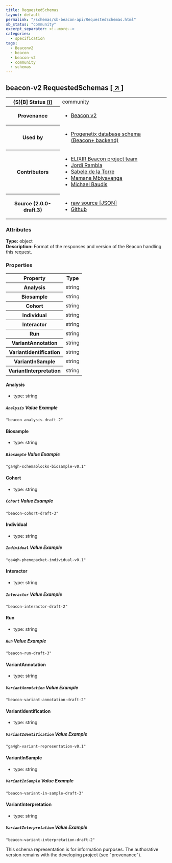 ```yaml
---
title: RequestedSchemas
layout: default
permalink: "/schemas/sb-beacon-api/RequestedSchemas.html"
sb_status: "community"
excerpt_separator: <!--more-->
categories:
  - specification
tags:
  - Beaconv2
  - beacon
  - beacon-v2
  - community
  - schemas
---
```


<div id="schema-header-title">
  <h2><span id="schema-header-title-project">beacon-v2</span> RequestedSchemas <a href="https://github.com/ga4gh-beacon/sb-beacon-api" target="_BLANK">[ &nearr; ]</a></h2>
</div>

<table id="schema-header-table">
<tr>
<th>{S}[B] Status <a href="https://schemablocks.org/about/sb-status-levels.html">[i]</a></th>
<td><div id="schema-header-status">community</div></td>
</tr>
<tr><th>Provenance</th><td><ul>
<li><a href="https://github.com/ga4gh-beacon/specification-v2">Beacon v2</a></li>
</ul></td></tr>
<tr><th>Used by</th><td><ul>
<li><a href="https://github.com/progenetix/schemas/">Progenetix database schema (Beacon+ backend)</a></li>
</ul></td></tr>


<!--more-->
<tr><th>Contributors</th><td><ul>
<li><a href="https://beacon-project.io/categories/people.html">ELIXIR Beacon project team</a></li>
<li><a href="https://github.com/jrambla">Jordi Rambla</a></li>
<li><a href="https://github.com/sdelatorrep">Sabele de la Torre</a></li>
<li><a href="https://github.com/mamanambiya">Mamana Mbiyavanga</a></li>
<li><a href="https://orcid.org/0000-0002-9903-4248">Michael Baudis</a></li>
</ul></td></tr>
<tr><th>Source (2.0.0-draft.3)</th><td><ul>
<li><a href="current/RequestedSchemas.json" target="_BLANK">raw source [JSON]</a></li>
<li><a href="https://github.com/ga4gh-beacon/sb-beacon-api/blob/master/schemas/RequestedSchemas.yaml" target="_BLANK">Github</a></li>
</ul></td></tr>
</table>

<div id="schema-attributes-title"><h3>Attributes</h3></div>

  
__Type:__ object  
__Description:__ Format of the responses and version of the Beacon handling this request.

### Properties

<table id="schema-properties-table">
<tr><th>Property</th><th>Type</th></tr>
<tr><th>Analysis</th><td>string</td></tr>
<tr><th>Biosample</th><td>string</td></tr>
<tr><th>Cohort</th><td>string</td></tr>
<tr><th>Individual</th><td>string</td></tr>
<tr><th>Interactor</th><td>string</td></tr>
<tr><th>Run</th><td>string</td></tr>
<tr><th>VariantAnnotation</th><td>string</td></tr>
<tr><th>VariantIdentification</th><td>string</td></tr>
<tr><th>VariantInSample</th><td>string</td></tr>
<tr><th>VariantInterpretation</th><td>string</td></tr>
</table>


#### Analysis

* type: string



##### `Analysis` Value Example  

```
"beacon-analysis-draft-2"
```

#### Biosample

* type: string



##### `Biosample` Value Example  

```
"ga4gh-schemablocks-biosample-v0.1"
```

#### Cohort

* type: string



##### `Cohort` Value Example  

```
"beacon-cohort-draft-3"
```

#### Individual

* type: string



##### `Individual` Value Example  

```
"ga4gh-phenopacket-individual-v0.1"
```

#### Interactor

* type: string



##### `Interactor` Value Example  

```
"beacon-interactor-draft-2"
```

#### Run

* type: string



##### `Run` Value Example  

```
"beacon-run-draft-3"
```

#### VariantAnnotation

* type: string



##### `VariantAnnotation` Value Example  

```
"beacon-variant-annotation-draft-2"
```

#### VariantIdentification

* type: string



##### `VariantIdentification` Value Example  

```
"ga4gh-variant-representation-v0.1"
```

#### VariantInSample

* type: string



##### `VariantInSample` Value Example  

```
"beacon-variant-in-sample-draft-3"
```

#### VariantInterpretation

* type: string



##### `VariantInterpretation` Value Example  

```
"beacon-variant-interpretation-draft-2"
```
<div id="schema-footer"> This schema representation is for information purposes. The authorative  version remains with the developing project (see "provenance"). </div>


